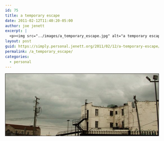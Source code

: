 ```yaml
---
id: 75
title: a temporary escape
date: 2011-02-12T11:40:20-05:00
author: joe jenett
excerpt: |
  <p><img src="../images/a_temporary_escape.jpg" alt="a temporary escape")/></p>
layout: post
guid: https://simply.personal.jenett.org/2011/02/12/a-temporary-escape/
permalink: /a_temporary_escape/
categories:
  - personal
---
```

<div class="entry-summary p-summary" itemprop="description"><p><img src="../images/a_temporary_escape.jpg" alt="a temporary escape"></p>
	</div>